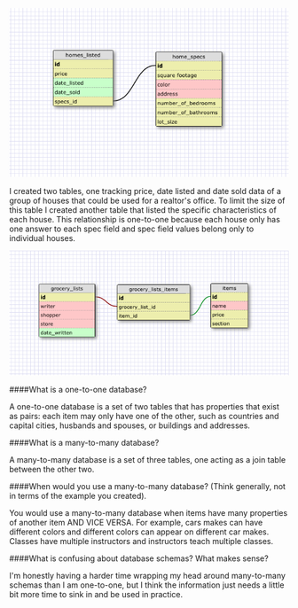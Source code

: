![One to one](imgs/one_to_one.png)

I created two tables, one tracking price, date listed and date sold data of a group of houses that could be used for a realtor's office. To limit the size of this table I created another table that listed the specific characteristics of each house. This relationship is one-to-one because each house only has one answer to each spec field and spec field values belong only to individual houses.

![One to many](imgs/one_to_many.png)

####What is a one-to-one database?

A one-to-one database is a set of two tables that has properties that exist as pairs: each item may only have one of the other, such as countries and capital cities, husbands and spouses, or buildings and addresses.

####What is a many-to-many database?

A many-to-many database is a set of three tables, one acting as a join table between the other two.

####When would you use a many-to-many database? (Think generally, not in terms of the example you created).

You would use a many-to-many database when items have many properties of another item AND VICE VERSA. For example, cars makes can have different colors and different colors can appear on different car makes. Classes have multiple instructors and instructors teach multiple classes.

####What is confusing about database schemas? What makes sense?

I'm honestly having a harder time wrapping my head around many-to-many schemas than I am one-to-one, but I think the information just needs a little bit more time to sink in and be used in practice.  





